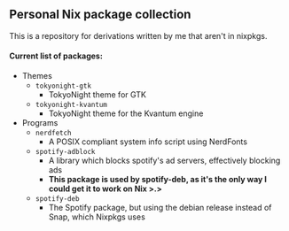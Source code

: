 ## Personal Nix package collection
This is a repository for derivations written by me that aren't in nixpkgs.

#### Current list of packages:
- Themes
    - `tokyonight-gtk`
        - TokyoNight theme for GTK
    - `tokyonight-kvantum`
        - TokyoNight theme for the Kvantum engine
- Programs
    - `nerdfetch`
        - A POSIX compliant system info script using NerdFonts
    - `spotify-adblock`
        - A library which blocks spotify's ad servers, effectively blocking ads
        - **This package is used by spotify-deb, as it's the only way I could get it to work on Nix >.>**
    - `spotify-deb`
        - The Spotify package, but using the debian release instead of Snap, which Nixpkgs uses
